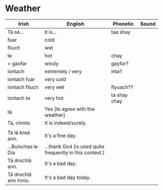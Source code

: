 # Weather
| Irish | English | Phonetic | Sound |
| ------| ------- | -------- |   ----- |
|Tá sé...|it is...|taa shay
|fuar|cold
|fliuch|wet
|te|hot|chay
|+ gaofar|windy|gayfor?
|iontach|extremely / very |inta?
|iontach fuar|very cold
|iontach fliuch|very wet| flyuach??
|iontach te|very hot|ta shay chay
|tá|Yes [to agree with the weather]
|Tá, cinnte.| It is indeed/surely.
||
|Tá lá breá ann.| It's a fine day.
|...Buíochas le Dia |...thank God (is used quite frequently in this context.)
|Tá drochlá ann.| It's a bad day.
|Tá drochlá ann inniu.| It's a bad day today.